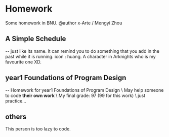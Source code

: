 # Homework
Some homework in BNU. 
@author x-Arte / Mengyi Zhou 
## A Simple Schedule 
-- just like its name. It can remind you to do something that you add in the past while it is running.
icon : huang. A character in Arknights who is my favourite one XD.

## year1 Foundations of Program Design
-- Homework for year1 Foundations of Program Design \\
May help someone to code **their own work** \\
My final grade: 97 (99 for this work) \\
just practice... 

## others
This person is too lazy to code.
